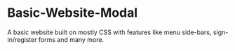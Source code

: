 # Basic-Website-Modal
A basic website built on mostly CSS with features like menu side-bars, sign-in/register forms and many more. 
